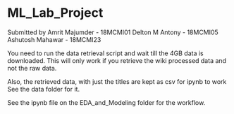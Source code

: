 # ML_Lab_Project
Submitted by
Amrit Majumder - 18MCMI01
Delton M Antony - 18MCMI05
Ashutosh Mahawar - 18MCMI23

You need to run the data retrieval script and wait till the 4GB data is downloaded.
This will only work if you retrieve the wiki processed data and not the raw data.

Also, the retrieved data, with just the titles are kept as csv for ipynb to work
See the data folder for it.

See the ipynb file on the EDA_and_Modeling folder for the workflow.
